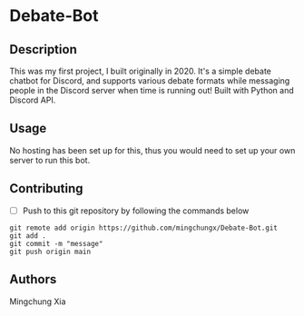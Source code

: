 # Debate-Bot


## Description

This was my first project, I built originally in 2020. It's a simple debate chatbot for Discord, and supports various debate formats while messaging people in the Discord server when time is running out! Built with Python and Discord API.


## Usage

No hosting has been set up for this, thus you would need to set up your own server to run this bot.


## Contributing

- [ ] Push to this git repository by following the commands below

```
git remote add origin https://github.com/mingchungx/Debate-Bot.git
git add .
git commit -m "message"
git push origin main
```


## Authors

Mingchung Xia


